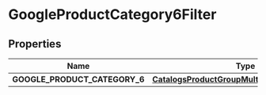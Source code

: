 
# GoogleProductCategory6Filter

## Properties
Name | Type | Description | Notes
------------ | ------------- | ------------- | -------------
**GOOGLE_PRODUCT_CATEGORY_6** | [**CatalogsProductGroupMultipleStringListCriteria**](.md) |  | 



